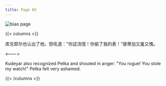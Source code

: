 ```yaml
---
title: Page 65
---
```


![biao page](./../../images/biao/seifert0726_biao_0059_065.jpg)

{{< columns >}}

库兑耶尔也认出了他，怒吼道："你这流氓！你偷了我的表！"彼蒂加又羞又愧。

<--->

Kudeyar also recognized Petka and shouted in anger: "You rogue! You stole my watch!" Petka felt very ashamed.

{{< /columns >}}
